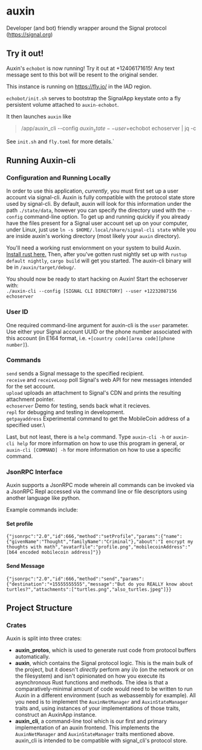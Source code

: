 # auxin

Developer (and bot) friendly wrapper around the Signal protocol (<https://signal.org>)

## Try it out!

Auxin's `echobot` is now running! Try it out at +12406171615! Any text message sent to this bot will be resent to the original sender.

This instance is running on <https://fly.io/> in the IAD region.

`echobot/init.sh` serves to bootstrap the SignalApp keystate onto a fly persistent volume attached to `auxin-echobot`.

It then launches `auxin` like

 > /app/auxin_cli --config $auxin_state --user +$echobot echoserver | jq -c

See `init.sh` and `fly.toml` for more details.`

## Running Auxin-cli

### Configuration and Running Locally

In order to use this application, *currently*, you must first set up a user account via signal-cli. Auxin is fully compatible with the protocol state store used by signal-cli. By default, auxin will look for this information under the path ``./state/data``, however you can specify the directory used with the ``--config`` command-line option. To get up and running quickly if you already have the files present for a Signal user account set up on your computer, under Linux, just use ``ln -s $HOME/.local/share/signal-cli state`` while you are inside auxin's working directory (most likely your `auxin` directory).

You'll need a working rust enviornment on your system to build Auxin. [Install rust here.](https://www.rust-lang.org/learn/get-started) Then, after you've gotten rust nightly set up with ``rustup default nightly``, ```cargo build``` will get you started. The auxin-cli binary will be in ```/auxin/target/debug/```.

You should now be ready to start hacking on Auxin! Start the echoserver with: \
```./auxin-cli --config [SIGNAL CLI DIRECTORY] --user +12232087156 echoserver```

### User ID

One required command-line argument for auxin-cli is the ``user`` parameter. Use either your Signal account UUID or the phone number associated with this account (in E164 format, i.e. ``+[country code][area code][phone number]``).

### Commands

``send`` sends a Signal message to the specified recipient.\
``receive`` and ``receiveLoop`` poll Signal's web API for new messages intended for the set account.\
``upload`` uploads an attachment to Signal's CDN and prints the resulting attachment pointer.\
``echoserver`` Demo for testing, sends back what it recieves.\
``repl`` for debugging and testing in development.\
``getpayaddress`` Experimental command to get the MobileCoin address of a specified user.\

Last, but not least, there is a `help` command. Type ``auxin-cli -h`` or ``auxin-cli help`` for more information on how to use this program in general, or ``auxin-cli [COMMAND] -h`` for more information on how to use a specific command.

### JsonRPC Interface
Auxin supports a JsonRPC mode wherein all commands can be invoked via a JsonRPC Repl accessed via the command line or file descriptors using another language like python. 

Example commands include:
#### Set profile
```
{"jsonrpc":"2.0","id":666,"method":"setProfile","params":{"name":{"givenName":"Thought","familyName":"Criminal"},"about":"I encrypt my thoughts with math","avatarFile":"profile.png","mobilecoinAddress":"[b64 encoded mobilecoin address]"}}
```

#### Send Message
```
{"jsonrpc":"2.0","id":666,"method":"send","params":{"destination":"+15555555555","message":"But do you REALLY know about turtles?","attachments":["turtles.png","also_turtles.jpeg"]}}
```

## Project Structure

### Crates

Auxin is split into three crates:

* **auxin_protos**, which is used to generate rust code from protocol buffers automatically.
* **auxin**, which contains the Signal protocol logic. This is the main bulk of the project, but it doesn't *directly* perform any i/o (on the network or on the filesystem) and isn't opinionated on how you execute its asynchronous Rust functions and methods. The idea is that a comparatively-minimal amount of code would need to be written to run Auxin in a different environment (such as webassembly for example). All you need is to implement the ``AuxinNetManager`` and ``AuxinStateManager`` traits and, using instances of your implementations of those traits, construct an AuxinApp instance.
* **auxin_cli**, a command-line tool which is our first and primary implementation of an auxin frontend. This implements the ``AuxinNetManager`` and ``AuxinStateManager`` traits mentioned above. auxin_cli is intended to be compatible with signal_cli's protocol store.
